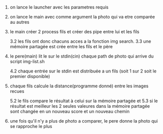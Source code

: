 1.  on lance le launcher avec les parametres requis

2.  on lance le main avec comme argument la photo qui va etre comparée au autres

3.  le main créer 2 process fils et créer des pipe entre lui et les fils

	3.2 les fils ont donc chacuns acces a la fonction img search. 3.3 une mémoire partagée est crée entre les fils et le père

4.  le pere(main) lit le sur le stdin(cin) chaque path de photo qui arrive du script img-list.sh

	4.2 chaque entrée sur le stdin est distribuée a un fils (soit 1 sur 2 soit le premier disponible)

5.  chaque fils calcule la distance(programme donné) entre les images recues

	5.2 le fils compare le résultat à celui sur la mémoire partagée et 5.3 si le résultat est meilleur les 2 seules valeures dans la mémoire partagée sont changée en un nouveau score et un nouveau chemin

6.  une fois qu'il n'y a plus de photo a comparer, le pere donne la photo qui se rapproche le plus

